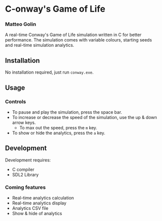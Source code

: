 # C-onway's Game of Life
### Matteo Golin

A real-time Conway's Game of Life simulation written in C for better performance. The simulation comes with
variable colours, starting seeds and real-time simulation analytics.

## Installation
No installation required, just run `conway.exe`.

## Usage
### Controls
- To pause and play the simulation, press the space bar.
- To increase or decrease the speed of the simulation, use the up & down arrow keys.
  - To max out the speed, press the `m` key.
- To show or hide the analytics, press the `a` key.

## Development
Development requires:
- C compiler
- SDL2 Library

### Coming features
- Real-time analytics calculation
- Real-time analytics display
- Analytics CSV file
- Show & hide of analytics